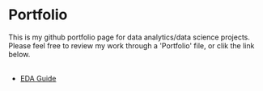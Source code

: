 # Portfolio
This is my github portfolio page for data analytics/data science projects. Please feel free to review my work through a 'Portfolio' file, or clik the link below.
<br>
<br>
- [EDA Guide](https://github.com/sh1508/sh1508.github.io/blob/main/Portfolio/EDA%20Guide/EDA%20Guide.ipynb)
